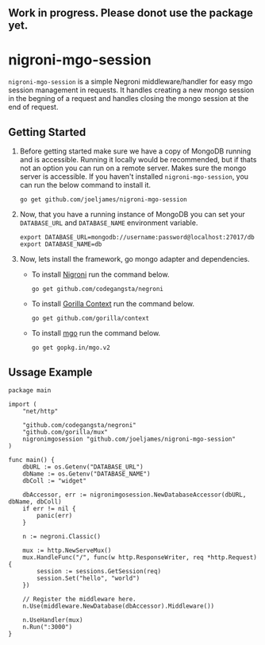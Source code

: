 Work in progress. Please donot use the package yet.
---------------------------------------------------

nigroni-mgo-session
===================

`nigroni-mgo-session` is a simple Negroni middleware/handler for easy mgo session management in requests. It handles creating a new mongo session in the begning of a request and handles closing the mongo session at the end of request.


Getting Started
---------------
1. Before getting started make sure we have a copy of MongoDB running and is accessible. Running it locally would be recommended, but if thats not an option you can run on a remote server. Makes sure the mongo server is accessible.
If you haven't installed `nigroni-mgo-session`, you can run the below command to install it.

    ```
    go get github.com/joeljames/nigroni-mgo-session
    ```

2. Now, that you have a running instance of MongoDB you can set your `DATABASE_URL` and `DATABASE_NAME` environment variable.

    ```
    export DATABASE_URL=mongodb://username:password@localhost:27017/db
    export DATABASE_NAME=db
    ```

3. Now, lets install the framework, go mongo adapter and dependencies.

    * To install [Nigroni](https://github.com/codegangsta/negroni) run the command below.

        ```
        go get github.com/codegangsta/negroni
        ```
    * To install [Gorilla Context](https://github.com/gorilla/context) run the command below.

        ```
        go get github.com/gorilla/context
        ```
    * To install [mgo](https://github.com/go-mgo/mgo) run the command below.

        ```
        go get gopkg.in/mgo.v2
        ```

Ussage Example
--------------
```
package main

import (
    "net/http"

    "github.com/codegangsta/negroni"
    "github.com/gorilla/mux"
    nigronimgosession "github.com/joeljames/nigroni-mgo-session"
)

func main() {
    dbURL := os.Getenv("DATABASE_URL")
    dbName := os.Getenv("DATABASE_NAME")
    dbColl := "widget"

    dbAccessor, err := nigronimgosession.NewDatabaseAccessor(dbURL, dbName, dbColl)
    if err != nil {
        panic(err)
    }

    n := negroni.Classic()

    mux := http.NewServeMux()
    mux.HandleFunc("/", func(w http.ResponseWriter, req *http.Request) {
        session := sessions.GetSession(req)
        session.Set("hello", "world")
    })

    // Register the middleware here.
    n.Use(middleware.NewDatabase(dbAccessor).Middleware())

    n.UseHandler(mux)
    n.Run(":3000")
}
```
